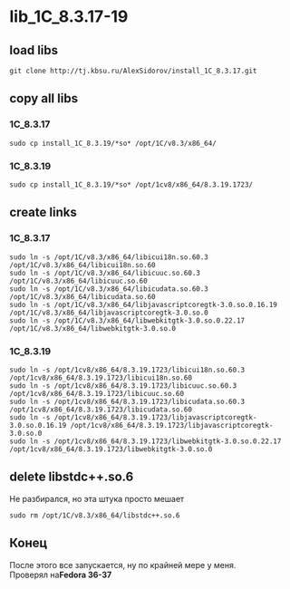 # lib_1C_8.3.17-19

## load libs

```
git clone http://tj.kbsu.ru/AlexSidorov/install_1C_8.3.17.git
```

## copy all libs
### 1C_8.3.17
```
sudo cp install_1C_8.3.19/*so* /opt/1C/v8.3/x86_64/ 
```
### 1C_8.3.19
```
sudo cp install_1C_8.3.19/*so* /opt/1cv8/x86_64/8.3.19.1723/
```

## create links
### 1C_8.3.17
```
sudo ln -s /opt/1C/v8.3/x86_64/libicui18n.so.60.3 /opt/1C/v8.3/x86_64/libicui18n.so.60
sudo ln -s /opt/1C/v8.3/x86_64/libicuuc.so.60.3 /opt/1C/v8.3/x86_64/libicuuc.so.60
sudo ln -s /opt/1C/v8.3/x86_64/libicudata.so.60.3 /opt/1C/v8.3/x86_64/libicudata.so.60
sudo ln -s /opt/1C/v8.3/x86_64/libjavascriptcoregtk-3.0.so.0.16.19 /opt/1C/v8.3/x86_64/libjavascriptcoregtk-3.0.so.0
sudo ln -s /opt/1C/v8.3/x86_64/libwebkitgtk-3.0.so.0.22.17 /opt/1C/v8.3/x86_64/libwebkitgtk-3.0.so.0
```
### 1C_8.3.19
```
sudo ln -s /opt/1cv8/x86_64/8.3.19.1723/libicui18n.so.60.3 /opt/1cv8/x86_64/8.3.19.1723/libicui18n.so.60
sudo ln -s /opt/1cv8/x86_64/8.3.19.1723/libicuuc.so.60.3 /opt/1cv8/x86_64/8.3.19.1723/libicuuc.so.60
sudo ln -s /opt/1cv8/x86_64/8.3.19.1723/libicudata.so.60.3 /opt/1cv8/x86_64/8.3.19.1723/libicudata.so.60
sudo ln -s /opt/1cv8/x86_64/8.3.19.1723/libjavascriptcoregtk-3.0.so.0.16.19 /opt/1cv8/x86_64/8.3.19.1723/libjavascriptcoregtk-3.0.so.0
sudo ln -s /opt/1cv8/x86_64/8.3.19.1723/libwebkitgtk-3.0.so.0.22.17 /opt/1cv8/x86_64/8.3.19.1723/libwebkitgtk-3.0.so.0
```

## delete libstdc++.so.6

Не разбирался, но эта штука просто мешает

```
sudo rm /opt/1C/v8.3/x86_64/libstdc++.so.6
```

## Конец
После этого все запускается, ну по крайней мере у меня.<br />
Проверял на<b>Fedora 36-37</b>

